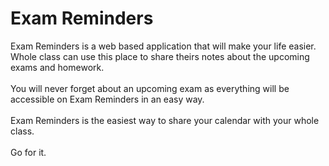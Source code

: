  <h1 className="text-center text-6xl font-semibold">Exam Reminders</h1>
      <p className="text-center text-2xl">
        Exam Reminders is a web based application that will make your life easier. Whole class can use this place to share theirs notes about the upcoming exams and homework. <br />
        <br />You will never forget about an upcoming exam as everything will be accessible on Exam Reminders in an easy way.<br />
        <br />
        Exam Reminders is the easiest way to share your calendar with your whole class.
        <br />
        <br />
        Go for it.
      </p>